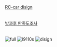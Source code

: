 [RC-car disign](https://blog.naver.com/boilmint7)<br><br><br>
   [방과후 만족도조사](https://mysongcheon.cafe24.com/sugang/regi/login.php)<br><br><br>
![full](https://user-images.githubusercontent.com/37397382/39858448-8d2de2e4-5471-11e8-9aa4-756357eb9625.png)
![l9110s](https://user-images.githubusercontent.com/37397382/39858438-892d2808-5471-11e8-94f3-9abe2320c4be.png)
![disign](https://user-images.githubusercontent.com/37397382/39860757-7780d034-5479-11e8-86c2-b9fa69775dd4.png)
